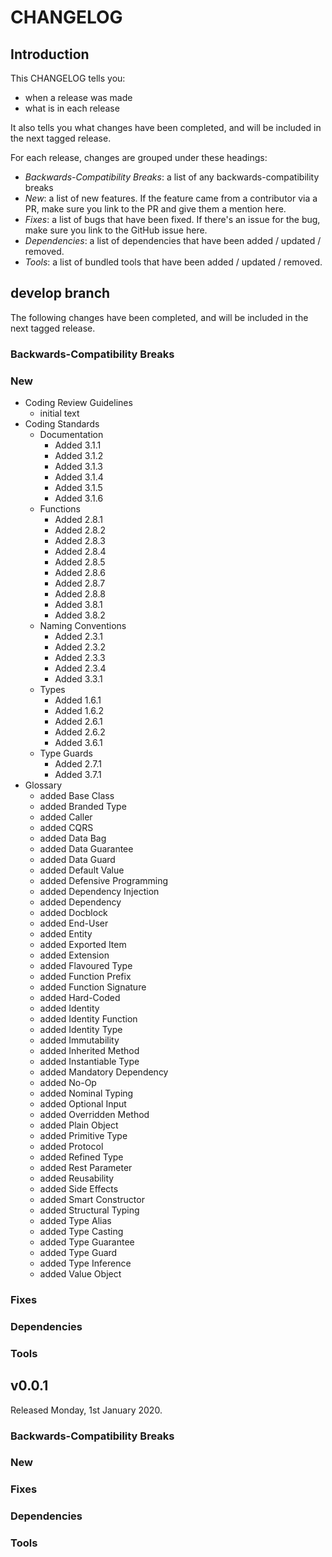 # CHANGELOG

## Introduction

This CHANGELOG tells you:

* when a release was made
* what is in each release

It also tells you what changes have been completed, and will be included in the next tagged release.

For each release, changes are grouped under these headings:

* _Backwards-Compatibility Breaks_: a list of any backwards-compatibility breaks
* _New_: a list of new features. If the feature came from a contributor via a PR, make sure you link to the PR and give them a mention here.
* _Fixes_: a list of bugs that have been fixed. If there's an issue for the bug, make sure you link to the GitHub issue here.
* _Dependencies_: a list of dependencies that have been added / updated / removed.
* _Tools_: a list of bundled tools that have been added / updated / removed.

## develop branch

The following changes have been completed, and will be included in the next tagged release.

### Backwards-Compatibility Breaks

### New

- Coding Review Guidelines
  - initial text
- Coding Standards
  - Documentation
    - Added 3.1.1
    - Added 3.1.2
    - Added 3.1.3
    - Added 3.1.4
    - Added 3.1.5
    - Added 3.1.6
  - Functions
    - Added 2.8.1
    - Added 2.8.2
    - Added 2.8.3
    - Added 2.8.4
    - Added 2.8.5
    - Added 2.8.6
    - Added 2.8.7
    - Added 2.8.8
    - Added 3.8.1
    - Added 3.8.2
  - Naming Conventions
    - Added 2.3.1
    - Added 2.3.2
    - Added 2.3.3
    - Added 2.3.4
    - Added 3.3.1
  - Types
    - Added 1.6.1
    - Added 1.6.2
    - Added 2.6.1
    - Added 2.6.2
    - Added 3.6.1
  - Type Guards
    - Added 2.7.1
    - Added 3.7.1
- Glossary
  - added Base Class
  - added Branded Type
  - added Caller
  - added CQRS
  - added Data Bag
  - added Data Guarantee
  - added Data Guard
  - added Default Value
  - added Defensive Programming
  - added Dependency Injection
  - added Dependency
  - added Docblock
  - added End-User
  - added Entity
  - added Exported Item
  - added Extension
  - added Flavoured Type
  - added Function Prefix
  - added Function Signature
  - added Hard-Coded
  - added Identity
  - added Identity Function
  - added Identity Type
  - added Immutability
  - added Inherited Method
  - added Instantiable Type
  - added Mandatory Dependency
  - added No-Op
  - added Nominal Typing
  - added Optional Input
  - added Overridden Method
  - added Plain Object
  - added Primitive Type
  - added Protocol
  - added Refined Type
  - added Rest Parameter
  - added Reusability
  - added Side Effects
  - added Smart Constructor
  - added Structural Typing
  - added Type Alias
  - added Type Casting
  - added Type Guarantee
  - added Type Guard
  - added Type Inference
  - added Value Object

### Fixes

### Dependencies

### Tools

## v0.0.1

Released Monday, 1st January 2020.

### Backwards-Compatibility Breaks

### New

### Fixes

### Dependencies

### Tools
